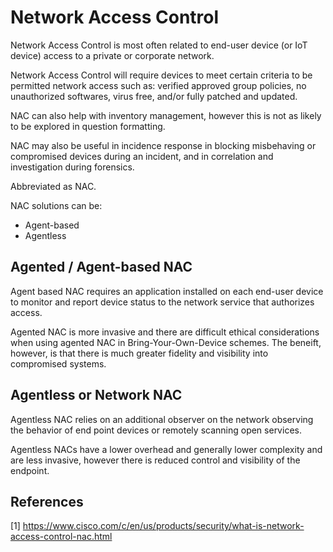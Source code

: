 # Network Access Control

Network Access Control is most often related to end-user device (or IoT device) access to a private or corporate network.

Network Access Control will require devices to meet certain criteria to be permitted network access such as: verified approved group policies, no unauthorized softwares, virus free, and/or fully patched and updated.

NAC can also help with inventory management, however this is not as likely to be explored in question formatting.

NAC may also be useful in incidence response in blocking misbehaving or compromised devices during an incident, and in correlation and investigation during forensics.

Abbreviated as NAC.

NAC solutions can be:
* Agent-based
* Agentless

## Agented / Agent-based NAC

Agent based NAC requires an application installed on each end-user device to monitor and report device status to the network service that authorizes access. 

Agented NAC is more invasive and there are difficult ethical considerations when using agented NAC in Bring-Your-Own-Device schemes. The beneift, however, is that there is much greater fidelity and visibility into compromised systems.

## Agentless or Network NAC

Agentless NAC relies on an additional observer on the network observing the behavior of end point devices or remotely scanning open services.

Agentless NACs have a lower overhead and generally lower complexity and are less invasive, however there is reduced control and visibility of the endpoint.

## References

[1] https://www.cisco.com/c/en/us/products/security/what-is-network-access-control-nac.html